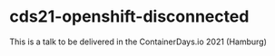 # cds21-openshift-disconnected
This is a talk to be delivered in the ContainerDays.io 2021 (Hamburg)
